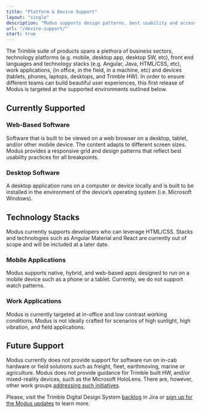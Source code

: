 ```yaml
---
title: "Platform & Device Support"
layout: "single"
description: "Modus supports design patterns, best usability and accessibility practices for products built across platforms."
url: "/device-support/"
start: true
---
```


The Trimble suite of products spans a plethora of business sectors, technology platforms (e.g. mobile, desktop app, desktop SW, etc), front end languages and technology stacks (e.g. Angular, Java, HTML/CSS, etc), work applications, (in office, in the field, in a machine, etc) and devices (tablets, phones, laptops, desktops, and Trimble HW). In order to ensure different teams can build beautiful user experiences, this first release of Modus is targeted at the supported environments outlined below.

## Currently Supported

### Web-Based Software

Software that is built to be viewed on a web browser on a desktop, tablet, and/or other mobile device. The content adapts to different screen sizes. Modus provides a responsive grid and design patterns that reflect best usability practices for all breakpoints.

### Desktop Software

A desktop application runs on a computer or device locally and is built to be installed in the environment of the device’s operating system (i.e. Microsoft Windows).

## Technology Stacks

Modus currently supports developers who can leverage HTML/CSS. Stacks and technologies such as Angular Material and React are currently out of scope and will be included at a later date.

### Mobile Applications

Modus supports native, hybrid, and web-based apps designed to run on a mobile device such as a phone or a tablet. Currently, we do not support watch patterns.

### Work Applications

Modus is currently targeted at in-office and low contrast working conditions. Modus is not ideally crafted for scenarios of high sunlight, high vibration, and field applications.

## Future Support

Modus currently does not provide support for software run on in-cab hardware or field solutions such as freight, fleet, earthmoving, marine or agriculture. Modus does not provide guidance for Trimble built HW, and/or mixed-reality devices, such as the Microsoft HoloLens. There are, however, other work groups [addressing such initiatives](/start/).

Please, visit the Trimble Digital Design System [backlog](https://github.com/orgs/trimble-oss/projects/5/views/1) in Jira or [sign up for the Modus updates](/community/contribute/) to learn more.
